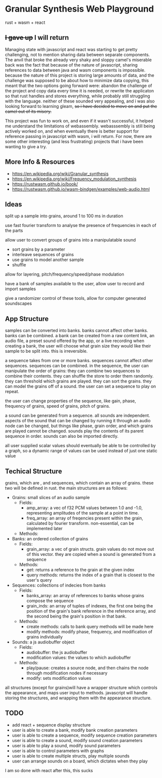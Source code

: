 # Granular Synthesis Web Playground

rust + wasm + react

## ~~I gave up~~ I will return

Managing state with javascript and react was starting to get pretty challenging, not to mention sharing data between separate components. The anvil that broke the already very shaky and sloppy camel's miserable back was the fact that because of the nature of javascript, sharing references to data between java and wasm components is impossible. because the nature of this project is storing large amounts of data, and the challenge was supposed to be about how to minimize data copying, this meant that the two options going forward were: abandon the challenge of the project and copy data every time it is needed, or rewrite the applicaton so that rust handles and stores everything, while probably still struggling with the language. neither of these sounded very appealing, and i was also looking forward to learning gleam, ~~so i have decided to move on and put the camel out of its misery.~~ 

This project was fun to work on, and even if it wasn't successful, it helped me understand the limitations of webassembly. webasssembly is still being actively worked on, and when eventually there is better support for reference passing in javascript with wasm, i will return. For now, there are some other interesting (and less frustrating) projects that i have been wanting to give a try.

## More Info & Resources

- https://en.wikipedia.org/wiki/Granular_synthesis
- https://en.wikipedia.org/wiki/Frequency_modulation_synthesis
- https://rustwasm.github.io/book/
- https://rustwasm.github.io/wasm-bindgen/examples/web-audio.html

## Ideas

split up a sample into grains, around 1 to 100 ms in duration

use fast fourier transform to analyse the presence of frequencies in each of the parts

allow user to convert groups of grains into a manipulatable sound

- sort grains by a parameter
- interleave sequences of grains
- use grains to model another sample
- shuffle

allow for layering, pitch/frequency/speed/phase modulation

have a bank of samples available to the user, allow user to record and import samples

give a randomizer control of these tools, allow for computer generated soundscapes

## App Structure

samples can be converted into banks. banks cannot affect other banks. banks can be combined.
a bank can be created from a raw content link, an audio file, a preset sound offered by the app, or a live recording
when creating a bank, the user will choose what grain size they would like their sample to be split into. this is irreversible.

a sequence takes from one or more banks. sequences cannot affect other sequences. sequences can be combined.
in the sequence, the user can manipulate the order of grains: they can combine two sequences to combine their contents. they can shuffle the store to order them randomly. they can threshold which grains are played. they can sort the grains. they can model the grains off of a sound. the user can set a sequence to play on repeat.

the user can change properties of the sequence, like gain, phase, frequency of grains, speed of grains, pitch of grains.

a sound can be generated from a sequence. all sounds are independent. aspects of the sound that can be changed by running it through an audio node can be changed, but things like phase, grain order, and which grains are played cannot be changed. sounds play the contents of its parent sequence in order. sounds can also be imported directly.

all user supplied scalar values should eventually be able to be controlled by a graph, so a dynamic range of values can be used instead of just one static value

## Techical Structure

grains, which are , and sequences, which contain an array of grains. these two will be defined in rust.
the main structures are as follows:

- Grains: small slices of an audio sample
  - Fields:
    - amp_array: a vec of f32 PCM values between 1.0 and -1.0, representing amplitudes of the sample at a point in time.
    - freq_array: an array of freqencies present within the grain, calculated by fourier transform. non-essential, can be implemented later
  - Methods:
- Banks: an ordered collection of grains
  - Fields:
    - grain_array: a vec of grain structs. grain values do not move out of this vector. they are copied when a sound is generated from a sequence
  - Methods:
    - get: returns a reference to the grain at the given index
    - query methods: returns the index of a grain that is closest to the user's query
- Sequences: collections of indecies from banks
  - Fields:
    - banks_array: an array of references to banks whose grains compose the sequence
    - grain_inds: an array of tuples of indexes, the first one being the position of the grain's bank reference in the reference array, and the second being the grain's position in that bank.
  - Methods:
    - create methods: calls to bank query methods will be made here
    - modify methods: modify phase, frequency, and modification of grains individually
- Sounds: a js audiobuffer object
  - Fields:
    - audiobuffer: the js audiobuffer
    - modification values: the values to which audiobuffer
  - Methods:
    - play/pause: creates a source node, and then chains the node through modification nodes if necessary
    - modify: sets modification values

all structures (except for grains)will have a wrapper structure which controls the appearance, and maps user input to methods. javascript will handle storing the structures, and wrapping them with the appearance structure.

## TODO

- add react + sequence display structure
- user is able to create a bank, modify bank creation parameters
- user is able to create a sequence, modify sequence creation parameters
- user is able to create a sound, modify sound creation parameters
- user is able to play a sound, modify sound parameters
- user is able to control parameters with graphs
- user is able to create multiple structs, play multiple sounds
- user can arrange sounds on a board, which dictates when they play

I am so done with react after this, this sucks
